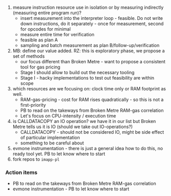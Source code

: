 

1. measure instruction resource use in isolation or by measuring indirectly (measuring entire program run)?
    - insert measurement into the interpreter loop - feasible. Do not write down instructions, do it separately - once for measurement, second for opcodes for minimal
    - measure entire time for verification
    - feasible as plan A
    - sampling and batch measurement as plan B/follow-up/verification
6. MB: define our value added. RZ: this is exploratory phase, we propose a set of methods
    - our focus different than Broken Metre - want to propose a consistent tool for gas pricing
    - Stage I should allow to build out the necessary tooling
    - Stage I - hacky implementations to test out feasibility are within scope
7. which resources are we focusing on: clock time only or RAM footprint as well.
    - RAM-gas-pricing - cost for RAM rises quadratically - so this is not a first-priority
    - PB to read on the takeways from Broken Metre RAM-gas correlation
    - Let's focus on CPU-intensity / execution time
8. is CALLDATACOPY an IO operation? we have it in our list but Broken Metre tells us it is IO (should we take out IO-operations?)
    -  CALLDATACOPY - should not be considered IO, might be side effect of particular implementation
    - something to be careful about
9. evmone instrumentation - there is just a general idea how to do this, no ready tool yet. PB to let know where to start
10. fork repos to `imapp-pl`


### Action items

- PB to read on the takeways from Broken Metre RAM-gas correlation
- evmone instrumentation - PB to let know where to start
